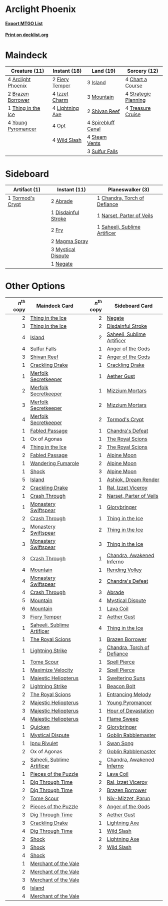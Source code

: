 # Arclight Phoenix

#### [Export MTGO List](../collection/Arclight%20Phoenix/Arclight%20Phoenix.txt)
#### [Print on decklist.org](http://decklist.org/?deckmain=4%09Arclight%20Phoenix%0A2%09Brazen%20Borrower%0A4%09Chart%20a%20Course%0A2%09Fiery%20Temper%0A3%09Island%0A4%09Izzet%20Charm%0A4%09Lightning%20Axe%0A3%09Mountain%0A4%09Opt%0A2%09Shivan%20Reef%0A4%09Spirebluff%20Canal%0A4%09Steam%20Vents%0A4%09Strategic%20Planning%0A3%09Sulfur%20Falls%0A1%09Thing%20in%20the%20Ice%0A4%09Treasure%20Cruise%0A4%09Wild%20Slash%0A4%09Young%20Pyromancer&deckside=2%09Abrade%0A1%09Chandra,%20Torch%20of%20Defiance%0A1%09Disdainful%20Stroke%0A2%09Fry%0A2%09Magma%20Spray%0A3%09Mystical%20Dispute%0A1%09Narset,%20Parter%20of%20Veils%0A1%09Negate%0A1%09Saheeli,%20Sublime%20Artificer%0A1%09Tormod's%20Crypt)
# Maindeck

|                                        Creature (11)                                        |                                       Instant (18)                                       |                                          Land (19)                                          |                                         Sorcery (12)                                          |
|---------------------------------------------------------------------------------------------|------------------------------------------------------------------------------------------|---------------------------------------------------------------------------------------------|-----------------------------------------------------------------------------------------------|
|4 [Arclight Phoenix](http://gatherer.wizards.com/Pages/Card/Details.aspx?multiverseid=452841)|2 [Fiery Temper](http://gatherer.wizards.com/Pages/Card/Details.aspx?multiverseid=409908) |3 [Island](http://gatherer.wizards.com/Pages/Card/Details.aspx?multiverseid=439857)          |4 [Chart a Course](http://gatherer.wizards.com/Pages/Card/Details.aspx?multiverseid=435200)    |
|2 [Brazen Borrower](http://gatherer.wizards.com/Pages/Card/Details.aspx?multiverseid=473001) |4 [Izzet Charm](http://gatherer.wizards.com/Pages/Card/Details.aspx?multiverseid=338413)  |3 [Mountain](http://gatherer.wizards.com/Pages/Card/Details.aspx?multiverseid=439859)        |4 [Strategic Planning](http://gatherer.wizards.com/Pages/Card/Details.aspx?multiverseid=376525)|
|1 [Thing in the Ice](http://gatherer.wizards.com/Pages/Card/Details.aspx?multiverseid=409836)|4 [Lightning Axe](http://gatherer.wizards.com/Pages/Card/Details.aspx?multiverseid=409925)|2 [Shivan Reef](http://gatherer.wizards.com/Pages/Card/Details.aspx?multiverseid=129731)     |4 [Treasure Cruise](http://gatherer.wizards.com/Pages/Card/Details.aspx?multiverseid=420718)   |
|4 [Young Pyromancer](http://gatherer.wizards.com/Pages/Card/Details.aspx?multiverseid=426592)|4 [Opt](http://gatherer.wizards.com/Pages/Card/Details.aspx?multiverseid=442948)          |4 [Spirebluff Canal](http://gatherer.wizards.com/Pages/Card/Details.aspx?multiverseid=417822)|                                                                                               |
|                                                                                             |4 [Wild Slash](http://gatherer.wizards.com/Pages/Card/Details.aspx?multiverseid=391959)   |4 [Steam Vents](http://gatherer.wizards.com/Pages/Card/Details.aspx?multiverseid=405109)     |                                                                                               |
|                                                                                             |                                                                                          |3 [Sulfur Falls](http://gatherer.wizards.com/Pages/Card/Details.aspx?multiverseid=443135)    |                                                                                               |


# Sideboard

|                                       Artifact (1)                                        |                                         Instant (11)                                         |                                           Planeswalker (3)                                            |
|-------------------------------------------------------------------------------------------|----------------------------------------------------------------------------------------------|-------------------------------------------------------------------------------------------------------|
|1 [Tormod's Crypt](http://gatherer.wizards.com/Pages/Card/Details.aspx?multiverseid=389723)|2 [Abrade](http://gatherer.wizards.com/Pages/Card/Details.aspx?multiverseid=430772)           |1 [Chandra, Torch of Defiance](http://gatherer.wizards.com/Pages/Card/Details.aspx?multiverseid=417683)|
|                                                                                           |1 [Disdainful Stroke](http://gatherer.wizards.com/Pages/Card/Details.aspx?multiverseid=420705)|1 [Narset, Parter of Veils](http://gatherer.wizards.com/Pages/Card/Details.aspx?multiverseid=460988)   |
|                                                                                           |2 [Fry](http://gatherer.wizards.com/Pages/Card/Details.aspx?multiverseid=466894)              |1 [Saheeli, Sublime Artificer](http://gatherer.wizards.com/Pages/Card/Details.aspx?multiverseid=461161)|
|                                                                                           |2 [Magma Spray](http://gatherer.wizards.com/Pages/Card/Details.aspx?multiverseid=426843)      |                                                                                                       |
|                                                                                           |3 [Mystical Dispute](http://gatherer.wizards.com/Pages/Card/Details.aspx?multiverseid=473020) |                                                                                                       |
|                                                                                           |1 [Negate](http://gatherer.wizards.com/Pages/Card/Details.aspx?multiverseid=423707)           |                                                                                                       |


# Other Options

|*n*<sup>th</sup> copy|                                            Maindeck Card                                            |*n*<sup>th</sup> copy|                                           Sideboard Card                                            |
|--------------------:|-----------------------------------------------------------------------------------------------------|--------------------:|-----------------------------------------------------------------------------------------------------|
|                    2|[Thing in the Ice](http://gatherer.wizards.com/Pages/Card/Details.aspx?multiverseid=409836)          |                    2|[Negate](http://gatherer.wizards.com/Pages/Card/Details.aspx?multiverseid=423707)                    |
|                    3|[Thing in the Ice](http://gatherer.wizards.com/Pages/Card/Details.aspx?multiverseid=409836)          |                    2|[Disdainful Stroke](http://gatherer.wizards.com/Pages/Card/Details.aspx?multiverseid=420705)         |
|                    4|[Island](http://gatherer.wizards.com/Pages/Card/Details.aspx?multiverseid=439857)                    |                    2|[Saheeli, Sublime Artificer](http://gatherer.wizards.com/Pages/Card/Details.aspx?multiverseid=461161)|
|                    4|[Sulfur Falls](http://gatherer.wizards.com/Pages/Card/Details.aspx?multiverseid=443135)              |                    1|[Anger of the Gods](http://gatherer.wizards.com/Pages/Card/Details.aspx?multiverseid=438682)         |
|                    3|[Shivan Reef](http://gatherer.wizards.com/Pages/Card/Details.aspx?multiverseid=129731)               |                    2|[Anger of the Gods](http://gatherer.wizards.com/Pages/Card/Details.aspx?multiverseid=438682)         |
|                    1|[Crackling Drake](http://gatherer.wizards.com/Pages/Card/Details.aspx?multiverseid=452913)           |                    1|[Crackling Drake](http://gatherer.wizards.com/Pages/Card/Details.aspx?multiverseid=452913)           |
|                    1|[Merfolk Secretkeeper](http://gatherer.wizards.com/Pages/Card/Details.aspx?multiverseid=473015)      |                    1|[Aether Gust](http://gatherer.wizards.com/Pages/Card/Details.aspx?multiverseid=466796)               |
|                    2|[Merfolk Secretkeeper](http://gatherer.wizards.com/Pages/Card/Details.aspx?multiverseid=473015)      |                    1|[Mizzium Mortars](http://gatherer.wizards.com/Pages/Card/Details.aspx?multiverseid=405302)           |
|                    3|[Merfolk Secretkeeper](http://gatherer.wizards.com/Pages/Card/Details.aspx?multiverseid=473015)      |                    2|[Mizzium Mortars](http://gatherer.wizards.com/Pages/Card/Details.aspx?multiverseid=405302)           |
|                    4|[Merfolk Secretkeeper](http://gatherer.wizards.com/Pages/Card/Details.aspx?multiverseid=473015)      |                    2|[Tormod's Crypt](http://gatherer.wizards.com/Pages/Card/Details.aspx?multiverseid=389723)            |
|                    1|[Fabled Passage](http://gatherer.wizards.com/Pages/Card/Details.aspx?multiverseid=473206)            |                    1|[Chandra's Defeat](http://gatherer.wizards.com/Pages/Card/Details.aspx?multiverseid=430775)          |
|                    1|Ox of Agonas                                                                                         |                    1|[The Royal Scions](http://gatherer.wizards.com/Pages/Card/Details.aspx?multiverseid=473161)          |
|                    4|[Thing in the Ice](http://gatherer.wizards.com/Pages/Card/Details.aspx?multiverseid=409836)          |                    2|[The Royal Scions](http://gatherer.wizards.com/Pages/Card/Details.aspx?multiverseid=473161)          |
|                    2|[Fabled Passage](http://gatherer.wizards.com/Pages/Card/Details.aspx?multiverseid=473206)            |                    1|[Alpine Moon](http://gatherer.wizards.com/Pages/Card/Details.aspx?multiverseid=447264)               |
|                    1|[Wandering Fumarole](http://gatherer.wizards.com/Pages/Card/Details.aspx?multiverseid=407692)        |                    2|[Alpine Moon](http://gatherer.wizards.com/Pages/Card/Details.aspx?multiverseid=447264)               |
|                    1|[Shock](http://gatherer.wizards.com/Pages/Card/Details.aspx?multiverseid=129732)                     |                    3|[Alpine Moon](http://gatherer.wizards.com/Pages/Card/Details.aspx?multiverseid=447264)               |
|                    5|[Island](http://gatherer.wizards.com/Pages/Card/Details.aspx?multiverseid=439857)                    |                    1|[Ashiok, Dream Render](http://gatherer.wizards.com/Pages/Card/Details.aspx?multiverseid=461155)      |
|                    2|[Crackling Drake](http://gatherer.wizards.com/Pages/Card/Details.aspx?multiverseid=452913)           |                    1|[Ral, Izzet Viceroy](http://gatherer.wizards.com/Pages/Card/Details.aspx?multiverseid=452945)        |
|                    1|[Crash Through](http://gatherer.wizards.com/Pages/Card/Details.aspx?multiverseid=430777)             |                    2|[Narset, Parter of Veils](http://gatherer.wizards.com/Pages/Card/Details.aspx?multiverseid=460988)   |
|                    1|[Monastery Swiftspear](http://gatherer.wizards.com/Pages/Card/Details.aspx?multiverseid=438706)      |                    1|[Glorybringer](http://gatherer.wizards.com/Pages/Card/Details.aspx?multiverseid=426836)              |
|                    2|[Crash Through](http://gatherer.wizards.com/Pages/Card/Details.aspx?multiverseid=430777)             |                    1|[Thing in the Ice](http://gatherer.wizards.com/Pages/Card/Details.aspx?multiverseid=409836)          |
|                    2|[Monastery Swiftspear](http://gatherer.wizards.com/Pages/Card/Details.aspx?multiverseid=438706)      |                    2|[Thing in the Ice](http://gatherer.wizards.com/Pages/Card/Details.aspx?multiverseid=409836)          |
|                    3|[Monastery Swiftspear](http://gatherer.wizards.com/Pages/Card/Details.aspx?multiverseid=438706)      |                    3|[Thing in the Ice](http://gatherer.wizards.com/Pages/Card/Details.aspx?multiverseid=409836)          |
|                    3|[Crash Through](http://gatherer.wizards.com/Pages/Card/Details.aspx?multiverseid=430777)             |                    1|[Chandra, Awakened Inferno](http://gatherer.wizards.com/Pages/Card/Details.aspx?multiverseid=466881) |
|                    4|[Mountain](http://gatherer.wizards.com/Pages/Card/Details.aspx?multiverseid=439859)                  |                    1|[Rending Volley](http://gatherer.wizards.com/Pages/Card/Details.aspx?multiverseid=394663)            |
|                    4|[Monastery Swiftspear](http://gatherer.wizards.com/Pages/Card/Details.aspx?multiverseid=438706)      |                    2|[Chandra's Defeat](http://gatherer.wizards.com/Pages/Card/Details.aspx?multiverseid=430775)          |
|                    4|[Crash Through](http://gatherer.wizards.com/Pages/Card/Details.aspx?multiverseid=430777)             |                    3|[Abrade](http://gatherer.wizards.com/Pages/Card/Details.aspx?multiverseid=430772)                    |
|                    5|[Mountain](http://gatherer.wizards.com/Pages/Card/Details.aspx?multiverseid=439859)                  |                    4|[Mystical Dispute](http://gatherer.wizards.com/Pages/Card/Details.aspx?multiverseid=473020)          |
|                    6|[Mountain](http://gatherer.wizards.com/Pages/Card/Details.aspx?multiverseid=439859)                  |                    1|[Lava Coil](http://gatherer.wizards.com/Pages/Card/Details.aspx?multiverseid=452858)                 |
|                    3|[Fiery Temper](http://gatherer.wizards.com/Pages/Card/Details.aspx?multiverseid=409908)              |                    2|[Aether Gust](http://gatherer.wizards.com/Pages/Card/Details.aspx?multiverseid=466796)               |
|                    1|[Saheeli, Sublime Artificer](http://gatherer.wizards.com/Pages/Card/Details.aspx?multiverseid=461161)|                    4|[Thing in the Ice](http://gatherer.wizards.com/Pages/Card/Details.aspx?multiverseid=409836)          |
|                    1|[The Royal Scions](http://gatherer.wizards.com/Pages/Card/Details.aspx?multiverseid=473161)          |                    1|[Brazen Borrower](http://gatherer.wizards.com/Pages/Card/Details.aspx?multiverseid=473001)           |
|                    1|[Lightning Strike](http://gatherer.wizards.com/Pages/Card/Details.aspx?multiverseid=383299)          |                    2|[Chandra, Torch of Defiance](http://gatherer.wizards.com/Pages/Card/Details.aspx?multiverseid=417683)|
|                    1|[Tome Scour](http://gatherer.wizards.com/Pages/Card/Details.aspx?multiverseid=191598)                |                    1|[Spell Pierce](http://gatherer.wizards.com/Pages/Card/Details.aspx?multiverseid=425876)              |
|                    1|[Maximize Velocity](http://gatherer.wizards.com/Pages/Card/Details.aspx?multiverseid=452861)         |                    2|[Spell Pierce](http://gatherer.wizards.com/Pages/Card/Details.aspx?multiverseid=425876)              |
|                    1|[Majestic Heliopterus](http://gatherer.wizards.com/Pages/Card/Details.aspx?multiverseid=439670)      |                    1|[Sweltering Suns](http://gatherer.wizards.com/Pages/Card/Details.aspx?multiverseid=426851)           |
|                    2|[Lightning Strike](http://gatherer.wizards.com/Pages/Card/Details.aspx?multiverseid=383299)          |                    1|[Beacon Bolt](http://gatherer.wizards.com/Pages/Card/Details.aspx?multiverseid=452904)               |
|                    2|[The Royal Scions](http://gatherer.wizards.com/Pages/Card/Details.aspx?multiverseid=473161)          |                    1|[Entrancing Melody](http://gatherer.wizards.com/Pages/Card/Details.aspx?multiverseid=435207)         |
|                    2|[Majestic Heliopterus](http://gatherer.wizards.com/Pages/Card/Details.aspx?multiverseid=439670)      |                    1|[Young Pyromancer](http://gatherer.wizards.com/Pages/Card/Details.aspx?multiverseid=426592)          |
|                    3|[Majestic Heliopterus](http://gatherer.wizards.com/Pages/Card/Details.aspx?multiverseid=439670)      |                    1|[Hour of Devastation](http://gatherer.wizards.com/Pages/Card/Details.aspx?multiverseid=430786)       |
|                    4|[Majestic Heliopterus](http://gatherer.wizards.com/Pages/Card/Details.aspx?multiverseid=439670)      |                    1|[Flame Sweep](http://gatherer.wizards.com/Pages/Card/Details.aspx?multiverseid=466893)               |
|                    1|[Quicken](http://gatherer.wizards.com/Pages/Card/Details.aspx?multiverseid=426578)                   |                    2|[Glorybringer](http://gatherer.wizards.com/Pages/Card/Details.aspx?multiverseid=426836)              |
|                    1|[Mystical Dispute](http://gatherer.wizards.com/Pages/Card/Details.aspx?multiverseid=473020)          |                    1|[Goblin Rabblemaster](http://gatherer.wizards.com/Pages/Card/Details.aspx?multiverseid=438486)       |
|                    1|[Ipnu Rivulet](http://gatherer.wizards.com/Pages/Card/Details.aspx?multiverseid=430869)              |                    1|[Swan Song](http://gatherer.wizards.com/Pages/Card/Details.aspx?multiverseid=420715)                 |
|                    2|Ox of Agonas                                                                                         |                    2|[Goblin Rabblemaster](http://gatherer.wizards.com/Pages/Card/Details.aspx?multiverseid=438486)       |
|                    2|[Saheeli, Sublime Artificer](http://gatherer.wizards.com/Pages/Card/Details.aspx?multiverseid=461161)|                    2|[Chandra, Awakened Inferno](http://gatherer.wizards.com/Pages/Card/Details.aspx?multiverseid=466881) |
|                    1|[Pieces of the Puzzle](http://gatherer.wizards.com/Pages/Card/Details.aspx?multiverseid=409821)      |                    2|[Lava Coil](http://gatherer.wizards.com/Pages/Card/Details.aspx?multiverseid=452858)                 |
|                    1|[Dig Through Time](http://gatherer.wizards.com/Pages/Card/Details.aspx?multiverseid=386518)          |                    2|[Ral, Izzet Viceroy](http://gatherer.wizards.com/Pages/Card/Details.aspx?multiverseid=452945)        |
|                    2|[Dig Through Time](http://gatherer.wizards.com/Pages/Card/Details.aspx?multiverseid=386518)          |                    2|[Brazen Borrower](http://gatherer.wizards.com/Pages/Card/Details.aspx?multiverseid=473001)           |
|                    2|[Tome Scour](http://gatherer.wizards.com/Pages/Card/Details.aspx?multiverseid=191598)                |                    1|[Niv-Mizzet, Parun](http://gatherer.wizards.com/Pages/Card/Details.aspx?multiverseid=452942)         |
|                    2|[Pieces of the Puzzle](http://gatherer.wizards.com/Pages/Card/Details.aspx?multiverseid=409821)      |                    3|[Anger of the Gods](http://gatherer.wizards.com/Pages/Card/Details.aspx?multiverseid=438682)         |
|                    3|[Dig Through Time](http://gatherer.wizards.com/Pages/Card/Details.aspx?multiverseid=386518)          |                    3|[Aether Gust](http://gatherer.wizards.com/Pages/Card/Details.aspx?multiverseid=466796)               |
|                    3|[Crackling Drake](http://gatherer.wizards.com/Pages/Card/Details.aspx?multiverseid=452913)           |                    1|[Lightning Axe](http://gatherer.wizards.com/Pages/Card/Details.aspx?multiverseid=409925)             |
|                    4|[Dig Through Time](http://gatherer.wizards.com/Pages/Card/Details.aspx?multiverseid=386518)          |                    1|[Wild Slash](http://gatherer.wizards.com/Pages/Card/Details.aspx?multiverseid=391959)                |
|                    2|[Shock](http://gatherer.wizards.com/Pages/Card/Details.aspx?multiverseid=129732)                     |                    2|[Lightning Axe](http://gatherer.wizards.com/Pages/Card/Details.aspx?multiverseid=409925)             |
|                    3|[Shock](http://gatherer.wizards.com/Pages/Card/Details.aspx?multiverseid=129732)                     |                    2|[Wild Slash](http://gatherer.wizards.com/Pages/Card/Details.aspx?multiverseid=391959)                |
|                    4|[Shock](http://gatherer.wizards.com/Pages/Card/Details.aspx?multiverseid=129732)                     |                     |                                                                                                     |
|                    1|[Merchant of the Vale](http://gatherer.wizards.com/Pages/Card/Details.aspx?multiverseid=473093)      |                     |                                                                                                     |
|                    2|[Merchant of the Vale](http://gatherer.wizards.com/Pages/Card/Details.aspx?multiverseid=473093)      |                     |                                                                                                     |
|                    3|[Merchant of the Vale](http://gatherer.wizards.com/Pages/Card/Details.aspx?multiverseid=473093)      |                     |                                                                                                     |
|                    6|[Island](http://gatherer.wizards.com/Pages/Card/Details.aspx?multiverseid=439857)                    |                     |                                                                                                     |
|                    4|[Merchant of the Vale](http://gatherer.wizards.com/Pages/Card/Details.aspx?multiverseid=473093)      |                     |                                                                                                     |

